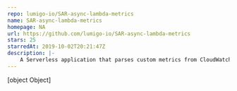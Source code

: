 ```yaml
---
repo: lumigo-io/SAR-async-lambda-metrics
name: SAR-async-lambda-metrics
homepage: NA
url: https://github.com/lumigo-io/SAR-async-lambda-metrics
stars: 25
starredAt: 2019-10-02T20:21:47Z
description: |-
    A Serverless application that parses custom metrics from CloudWatch Logs and sends them to CloudWatch as custom metrics
---
```


[object Object]
